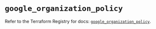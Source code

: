# `google_organization_policy`

Refer to the Terraform Registry for docs: [`google_organization_policy`](https://registry.terraform.io/providers/hashicorp/google-beta/5.39.1/docs/resources/google_organization_policy).
